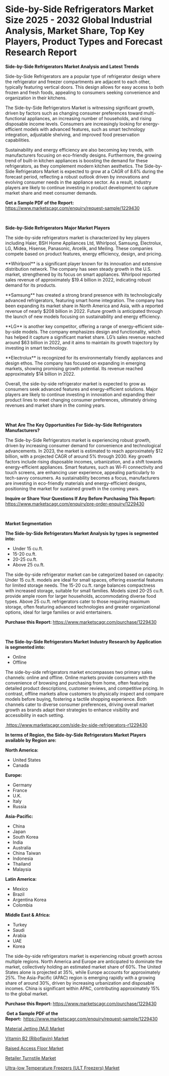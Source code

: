 <p><h1>Side-by-Side Refrigerators Market Size 2025 - 2032 Global Industrial Analysis, Market Share, Top Key Players, Product Types and Forecast Research Report</h1></p><p><strong>Side-by-Side Refrigerators Market Analysis and Latest Trends</strong></p>
<p><p>Side-by-Side Refrigerators are a popular type of refrigerator design where the refrigerator and freezer compartments are adjacent to each other, typically featuring vertical doors. This design allows for easy access to both frozen and fresh foods, appealing to consumers seeking convenience and organization in their kitchens. </p><p>The Side-by-Side Refrigerators Market is witnessing significant growth, driven by factors such as changing consumer preferences toward multi-functional appliances, an increasing number of households, and rising disposable income levels. Consumers are increasingly looking for energy-efficient models with advanced features, such as smart technology integration, adjustable shelving, and improved food preservation capabilities.</p><p>Sustainability and energy efficiency are also becoming key trends, with manufacturers focusing on eco-friendly designs. Furthermore, the growing trend of built-in kitchen appliances is boosting the demand for these refrigerators, as they complement modern kitchen aesthetics. The Side-by-Side Refrigerators Market is expected to grow at a CAGR of 8.6% during the forecast period, reflecting a robust outlook driven by innovations and evolving consumer needs in the appliance sector. As a result, industry players are likely to continue investing in product development to capture market share and meet consumer demands.</p></p>
<p><strong>Get a Sample PDF of the Report:&nbsp;</strong> <a href="https://www.marketscagr.com/enquiry/request-sample/1229430?utm_campaign=2187&utm_medium=2&utm_source=Github&utm_content=ia&utm_term=26032025&utm_id=side-by-side-refrigerators">https://www.marketscagr.com/enquiry/request-sample/1229430</a></p>
<p>&nbsp;</p>
<p><strong>Side-by-Side Refrigerators Major Market Players</strong></p>
<p><p>The side-by-side refrigerators market is characterized by key players including Haier, BSH Home Appliances Ltd, Whirlpool, Samsung, Electrolux, LG, Midea, Hisense, Panasonic, Arcelik, and Meiling. These companies compete based on product features, energy efficiency, design, and pricing.</p><p>**Whirlpool** is a significant player known for its innovation and extensive distribution network. The company has seen steady growth in the U.S. market, strengthened by its focus on smart appliances. Whirlpool reported sales revenue of approximately $19.4 billion in 2022, indicating robust demand for its products.</p><p>**Samsung** has created a strong brand presence with its technologically advanced refrigerators, featuring smart home integration. The company has been expanding its market share in North America and Asia, with a reported revenue of nearly $208 billion in 2022. Future growth is anticipated through the launch of new models focusing on sustainability and energy efficiency.</p><p>**LG** is another key competitor, offering a range of energy-efficient side-by-side models. The company emphasizes design and functionality, which has helped it capture a significant market share. LG’s sales revenue reached around $63 billion in 2022, and it aims to maintain its growth trajectory by investing in smart technology.</p><p>**Electrolux** is recognized for its environmentally friendly appliances and design ethos. The company has focused on expanding in emerging markets, showing promising growth potential. Its revenue reached approximately $14 billion in 2022.</p><p>Overall, the side-by-side refrigerator market is expected to grow as consumers seek advanced features and energy-efficient solutions. Major players are likely to continue investing in innovation and expanding their product lines to meet changing consumer preferences, ultimately driving revenues and market share in the coming years.</p></p>
<p>&nbsp;</p>
<p><strong>What Are The Key Opportunities For Side-by-Side Refrigerators Manufacturers?</strong></p>
<p><p>The Side-by-Side Refrigerators market is experiencing robust growth, driven by increasing consumer demand for convenience and technological advancements. In 2023, the market is estimated to reach approximately $12 billion, with a projected CAGR of around 5% through 2030. Key growth factors include rising disposable incomes, urbanization, and a shift towards energy-efficient appliances. Smart features, such as Wi-Fi connectivity and touch screens, are enhancing user experience, appealing particularly to tech-savvy consumers. As sustainability becomes a focus, manufacturers are investing in eco-friendly materials and energy-efficient designs, positioning the market for sustained growth in the coming years.</p></p>
<p><strong>Inquire or Share Your Questions If Any Before Purchasing This Report:</strong> <a href="https://www.marketscagr.com/enquiry/pre-order-enquiry/1229430?utm_campaign=2187&utm_medium=2&utm_source=Github&utm_content=ia&utm_term=26032025&utm_id=side-by-side-refrigerators">https://www.marketscagr.com/enquiry/pre-order-enquiry/1229430</a></p>
<p>&nbsp;</p>
<p><strong>Market Segmentation</strong></p>
<p><strong>The Side-by-Side Refrigerators Market Analysis by types is segmented into:</strong></p>
<p><ul><li>Under 15 cu.ft.</li><li>15-20 cu.ft.</li><li>20-25 cu.ft.</li><li>Above 25 cu.ft.</li></ul></p>
<p><p>The side-by-side refrigerator market can be categorized based on capacity: Under 15 cu.ft. models are ideal for small spaces, offering essential features for limited storage needs. The 15-20 cu.ft. range balances compactness with increased storage, suitable for small families. Models sized 20-25 cu.ft. provide ample room for larger households, accommodating diverse food types. Above 25 cu.ft. refrigerators cater to those requiring maximum storage, often featuring advanced technologies and greater organizational options, ideal for large families or avid entertainers.</p></p>
<p><strong>Purchase this Report:&nbsp;</strong><a href="https://www.marketscagr.com/purchase/1229430?utm_campaign=2187&utm_medium=2&utm_source=Github&utm_content=ia&utm_term=26032025&utm_id=side-by-side-refrigerators">https://www.marketscagr.com/purchase/1229430</a></p>
<p>&nbsp;</p>
<p><strong>The Side-by-Side Refrigerators Market Industry Research by Application is segmented into:</strong></p>
<p><ul><li>Online</li><li>Offline</li></ul></p>
<p><p>The side-by-side refrigerators market encompasses two primary sales channels: online and offline. Online markets provide consumers with the convenience of browsing and purchasing from home, often featuring detailed product descriptions, customer reviews, and competitive pricing. In contrast, offline markets allow customers to physically inspect and compare models before buying, fostering a tactile shopping experience. Both channels cater to diverse consumer preferences, driving overall market growth as brands adapt their strategies to enhance visibility and accessibility in each setting.</p></p>
<p><a href="https://www.marketscagr.com/side-by-side-refrigerators-r1229430?utm_campaign=2187&utm_medium=2&utm_source=Github&utm_content=ia&utm_term=26032025&utm_id=side-by-side-refrigerators">&nbsp;https://www.marketscagr.com/side-by-side-refrigerators-r1229430</a></p>
<p><strong>In terms of Region, the Side-by-Side Refrigerators Market Players available by Region are:</strong></p>
<p>
    <p> <strong> North America: </strong>
        <ul>
            <li>United States</li>
            <li>Canada</li>
        </ul>
        </p> 
    <p> <strong> Europe: </strong>
        <ul>
            <li>Germany</li>
            <li>France</li>
            <li>U.K.</li>
            <li>Italy</li>
            <li>Russia</li>
        </ul>
        </p> 
    <p> <strong> Asia-Pacific: </strong>
        <ul>
            <li>China</li>
            <li>Japan</li>
            <li>South Korea</li>
            <li>India</li>
            <li>Australia</li>
            <li>China Taiwan</li>
            <li>Indonesia</li>
            <li>Thailand</li>
            <li>Malaysia</li>
        </ul>
        </p> 
    <p> <strong> Latin America: </strong>
        <ul>
            <li>Mexico</li>
            <li>Brazil</li>
            <li>Argentina Korea</li>
            <li>Colombia</li>
        </ul>
        </p> 
    <p> <strong> Middle East & Africa: </strong>
        <ul>
            <li>Turkey</li>
            <li>Saudi</li>
            <li>Arabia</li>
            <li>UAE</li>
            <li>Korea</li>
        </ul>
    </p>
    </p>
<p><p>The side-by-side refrigerators market is experiencing robust growth across multiple regions. North America and Europe are anticipated to dominate the market, collectively holding an estimated market share of 60%. The United States alone is projected at 35%, while Europe accounts for approximately 25%. The Asia-Pacific (APAC) region is emerging rapidly with a growing share of around 30%, driven by increasing urbanization and disposable incomes. China is significant within APAC, contributing approximately 15% to the global market.</p></p>
<p><strong>Purchase this Report: </strong><a href="https://www.marketscagr.com/purchase/1229430?utm_campaign=2187&utm_medium=2&utm_source=Github&utm_content=ia&utm_term=26032025&utm_id=side-by-side-refrigerators">https://www.marketscagr.com/purchase/1229430</a></p>
<p>&nbsp;<strong>Get a Sample PDF of the Report:&nbsp;&nbsp;</strong><a href="https://www.marketscagr.com/enquiry/request-sample/1229430?utm_campaign=2187&utm_medium=2&utm_source=Github&utm_content=ia&utm_term=26032025&utm_id=side-by-side-refrigerators">https://www.marketscagr.com/enquiry/request-sample/1229430</a></p>
<p><strong></strong></p>
<p><p><a href="https://github.com/shamprenadw7/Market-Research-Report-List-1/blob/main/material-jetting-mj-market.md?utm_campaign=2187&utm_medium=2&utm_source=Github&utm_content=ia&utm_term=26032025&utm_id=side-by-side-refrigerators">Material Jetting (MJ) Market</a></p><p><a href="https://github.com/abararybar2x/Market-Research-Report-List-1/blob/main/vitamin-b2-riboflavin-market.md?utm_campaign=2187&utm_medium=2&utm_source=Github&utm_content=ia&utm_term=26032025&utm_id=side-by-side-refrigerators">Vitamin B2 (Riboflavin) Market</a></p><p><a href="https://github.com/estaykaleslo/Market-Research-Report-List-1/blob/main/raised-access-floor-market.md?utm_campaign=2187&utm_medium=2&utm_source=Github&utm_content=ia&utm_term=26032025&utm_id=side-by-side-refrigerators">Raised Access Floor Market</a></p><p><a href="https://github.com/gulaimolin/Market-Research-Report-List-7/blob/main/retailer-turnstile-market.md?utm_campaign=2187&utm_medium=2&utm_source=Github&utm_content=ia&utm_term=26032025&utm_id=side-by-side-refrigerators">Retailer Turnstile Market</a></p><p><a href="https://github.com/mauripalmi/Market-Research-Report-List-6/blob/main/ultra-low-temperature-freezers-ult-freezers-market.md?utm_campaign=2187&utm_medium=2&utm_source=Github&utm_content=ia&utm_term=26032025&utm_id=side-by-side-refrigerators">Ultra-low Temperature Freezers (ULT Freezers) Market</a></p></p>